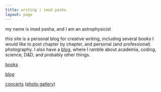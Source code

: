 ```yaml
---
title: writing | imad pasha
layout: page
---
```



my name is imad pasha, and I am an astrophysicist

this site is a personal blog for creative writing, including several books I would like to post chapter by chapter, and personal (and professional) photography. I also have a [blog](blog/), where I ramble about academia, coding, science, D&D, and probably other things.

[books](books.html)

[blog](blog/)

[concerts](concerts.html) ([photo gallery](photogallery.html))

